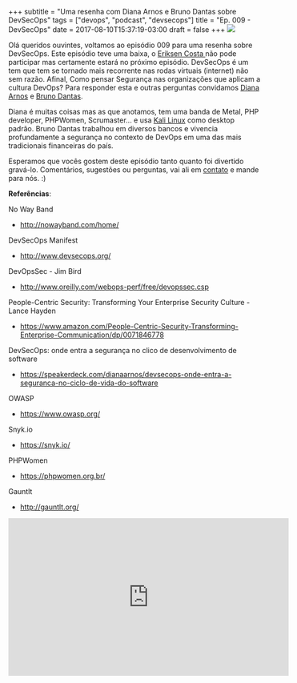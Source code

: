 +++
subtitle = "Uma resenha com Diana Arnos e Bruno Dantas sobre DevSecOps"
tags = ["devops", "podcast", "devsecops"]
title = "Ep. 009 - DevSecOps"
date = 2017-08-10T15:37:19-03:00
draft = false
+++
![](/img/ep_009.png)

Olá queridos ouvintes, voltamos ao episódio 009 para uma resenha sobre DevSecOps. Este episódio teve uma baixa, o [Eriksen Costa ](https://twitter.com/eriksencosta)não pode participar mas certamente estará no próximo episódio. DevSecOps é um tem que tem se tornado mais recorrente nas rodas virtuais (internet) não sem razão. Afinal, Como pensar Segurança nas organizações que aplicam a cultura DevOps? Para responder esta e outras perguntas convidamos [Diana Arnos](https://twitter.com/dianaarnos) e [Bruno Dantas](https://www.linkedin.com/in/bdantas/).

Diana é muitas coisas mas as que anotamos, tem uma banda de Metal, PHP developer, PHPWomen, Scrumaster... e usa [Kali Linux](https://www.kali.org/) como desktop padrão. Bruno Dantas trabalhou em diversos bancos e vivencia profundamente a segurança no contexto de DevOps em uma das mais tradicionais financeiras do país.

Esperamos que vocês gostem deste episódio tanto quanto foi divertido gravá-lo. Comentários, sugestões ou perguntas, vai ali em [contato](https://www.naestradadevops.com/page/contato/) e mande para nós. :)

**Referências**:

No Way Band
- http://nowayband.com/home/

DevSecOps Manifest
- http://www.devsecops.org/

DevOpsSec - Jim Bird
- http://www.oreilly.com/webops-perf/free/devopssec.csp

People-Centric Security: Transforming Your Enterprise Security Culture - Lance Hayden
- https://www.amazon.com/People-Centric-Security-Transforming-Enterprise-Communication/dp/0071846778

DevSecOps: onde entra a segurança no clico de desenvolvimento de software
- https://speakerdeck.com/dianaarnos/devsecops-onde-entra-a-seguranca-no-ciclo-de-vida-do-software

OWASP
- https://www.owasp.org/

Snyk.io
- https://snyk.io/

PHPWomen
- https://phpwomen.org.br/

Gauntlt
- http://gauntlt.org/


<iframe width="560" height="315" src="https://www.youtube.com/embed/lQEmifzIQC4" frameborder="0" allowfullscreen></iframe>
